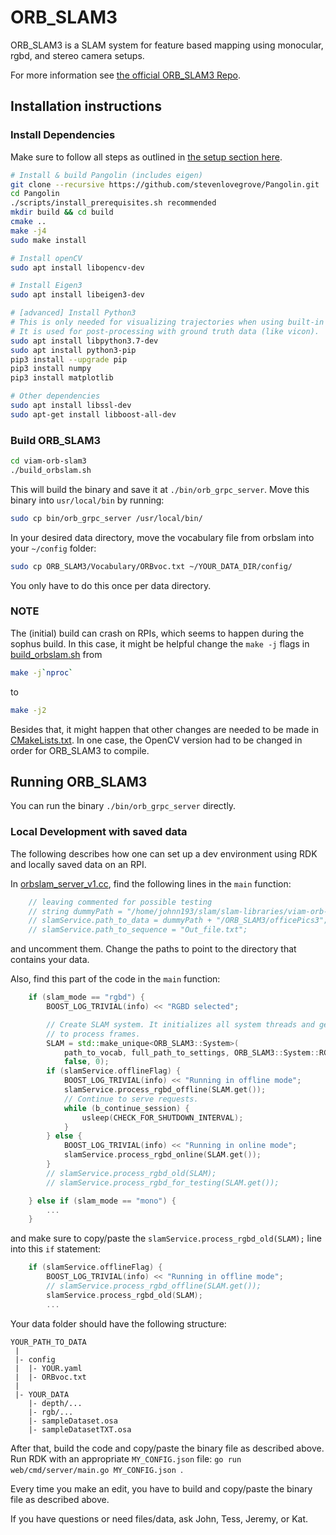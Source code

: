 # ORB_SLAM3

ORB_SLAM3 is a SLAM system for feature based mapping using monocular, rgbd, and stereo camera setups. 

For more information see [the official ORB_SLAM3 Repo](https://github.com/UZ-SLAMLab/ORB_SLAM3).

## Installation instructions

### Install Dependencies
Make sure to follow all steps as outlined in [the setup section here](../../README.md#setup).

```bash
# Install & build Pangolin (includes eigen)
git clone --recursive https://github.com/stevenlovegrove/Pangolin.git
cd Pangolin 
./scripts/install_prerequisites.sh recommended
mkdir build && cd build
cmake ..
make -j4 
sudo make install
```

```bash
# Install openCV
sudo apt install libopencv-dev
```

```bash
# Install Eigen3
sudo apt install libeigen3-dev
```

```bash
# [advanced] Install Python3
# This is only needed for visualizing trajectories when using built-in ORB_SLAM3 functions.
# It is used for post-processing with ground truth data (like vicon).
sudo apt install libpython3.7-dev
sudo apt install python3-pip
pip3 install --upgrade pip
pip3 install numpy
pip3 install matplotlib
```

```bash
# Other dependencies
sudo apt install libssl-dev 
sudo apt-get install libboost-all-dev
```

### Build ORB_SLAM3

```bash
cd viam-orb-slam3
./build_orbslam.sh
```

This will build the binary and save it at `./bin/orb_grpc_server`. Move this binary into `usr/local/bin` by running:

```bash
sudo cp bin/orb_grpc_server /usr/local/bin/
```

In your desired data directory, move the vocabulary file from orbslam into your `~/config` folder:  
```bash
sudo cp ORB_SLAM3/Vocabulary/ORBvoc.txt ~/YOUR_DATA_DIR/config/
```
You only have to do this once per data directory.

### NOTE

The (initial) build can crash on RPIs, which seems to happen during the sophus build. In this case, it might be helpful change the `make -j` flags in [build_orbslam.sh](./build_orbslam.sh) from 

```bash
make -j`nproc`
```

to

```bash
make -j2
```

Besides that, it might happen that other changes are needed to be made in [CMakeLists.txt](./CMakeLists.txt). In one case, the OpenCV version had to be changed in order for ORB_SLAM3 to compile.

## Running ORB_SLAM3
You can run the binary `./bin/orb_grpc_server` directly.

### Local Development with saved data
The following describes how one can set up a dev environment using RDK and locally saved data on an RPI.

In [orbslam_server_v1.cc](./orbslam_server_v1.cc), find the following lines in the `main` function:

```cpp
    // leaving commented for possible testing
    // string dummyPath = "/home/johnn193/slam/slam-libraries/viam-orb-slam3/";
    // slamService.path_to_data = dummyPath + "/ORB_SLAM3/officePics3";
    // slamService.path_to_sequence = "Out_file.txt";
```

and uncomment them. Change the paths to point to the directory that contains your data.

Also, find this part of the code in the `main` function:

```cpp
    if (slam_mode == "rgbd") {
        BOOST_LOG_TRIVIAL(info) << "RGBD selected";

        // Create SLAM system. It initializes all system threads and gets ready
        // to process frames.
        SLAM = std::make_unique<ORB_SLAM3::System>(
            path_to_vocab, full_path_to_settings, ORB_SLAM3::System::RGBD,
            false, 0);
        if (slamService.offlineFlag) {
            BOOST_LOG_TRIVIAL(info) << "Running in offline mode";
            slamService.process_rgbd_offline(SLAM.get());
            // Continue to serve requests.
            while (b_continue_session) {
                usleep(CHECK_FOR_SHUTDOWN_INTERVAL);
            }
        } else {
            BOOST_LOG_TRIVIAL(info) << "Running in online mode";
            slamService.process_rgbd_online(SLAM.get());
        }
        // slamService.process_rgbd_old(SLAM);
        // slamService.process_rgbd_for_testing(SLAM.get());

    } else if (slam_mode == "mono") {
        ...
    }
```

and make sure to copy/paste the `slamService.process_rgbd_old(SLAM);` line into this `if` statement:

```cpp
    if (slamService.offlineFlag) {
        BOOST_LOG_TRIVIAL(info) << "Running in offline mode";
        // slamService.process_rgbd_offline(SLAM.get());
        slamService.process_rgbd_old(SLAM);
        ...
```


Your data folder should have the following structure:

```
YOUR_PATH_TO_DATA
 |
 |- config
 |  |- YOUR.yaml
 |  |- ORBvoc.txt
 |
 |- YOUR_DATA
    |- depth/...
    |- rgb/...
    |- sampleDataset.osa
    |- sampleDatasetTXT.osa
```

After that, build the code and copy/paste the binary file as described above. Run RDK with an appropriate `MY_CONFIG.json` file: `go run web/cmd/server/main.go MY_CONFIG.json `.

Every time you make an edit, you have to build and copy/paste the binary file as described above.

If you have questions or need files/data, ask John, Tess, Jeremy, or Kat.
